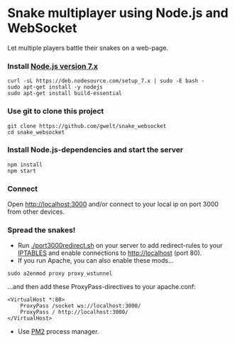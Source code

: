 # Snake multiplayer using Node.js and WebSocket
Let multiple players battle their snakes on a web-page.

### Install [Node.js version 7.x](https://nodejs.org/en/download/package-manager/)
```
curl -sL https://deb.nodesource.com/setup_7.x | sudo -E bash -
sudo apt-get install -y nodejs
sudo apt-get install build-essential
```
### Use git to clone this project
```
git clone https://github.com/gwelt/snake_websocket
cd snake_websocket
```
### Install Node.js-dependencies and start the server
```
npm install
npm start
```
### Connect
Open [http://localhost:3000](http://localhost:3000) and/or connect to your local ip on port 3000 from other devices.

### Spread the snakes!
- Run [./port3000redirect.sh](https://github.com/gwelt/snake_websocket/blob/master/port3000redirect.sh) on your server to add redirect-rules to your [IPTABLES](https://help.ubuntu.com/community/IptablesHowTo) and enable connections to [http://localhost](http://localhost) (port 80). 
- If you run Apache, you can also enable these mods...
```
sudo a2enmod proxy proxy_wstunnel
```
...and then add these ProxyPass-directives to your apache.conf:
```
<VirtualHost *:80>
    ProxyPass /socket ws://localhost:3000/
    ProxyPass / http://localhost:3000/
</VirtualHost>
```
- Use [PM2](http://pm2.keymetrics.io/) process manager.

